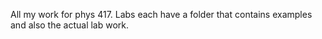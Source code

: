 All my work for phys 417. Labs each have a folder that contains examples and also the actual lab work. 
